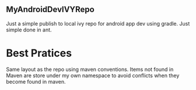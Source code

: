 MyAndroidDevIVYRepo
---

Just a simple publish to local ivy repo for android app dev using gradle.
Just simple done in ant.

# Best Pratices

Same layout as the repo using maven conventions. Items not found in Maven are
store under my own namespace to avoid conflicts when they become found in maven.

